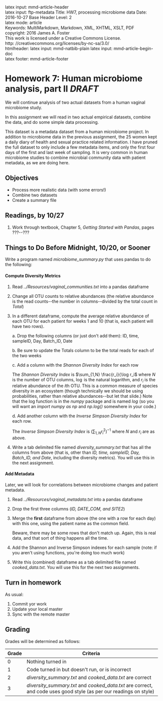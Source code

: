 latex input:	mmd-article-header  
latex input:	ftp-metadata 
Title:	HW7, processing microbiome data
Date:	2016-10-27
Base Header Level:	2  
latex mode:	article  
Keywords:	MultiMarkdown, Markdown, XML, XHTML, XSLT, PDF   
copyright:	2016 James A. Foster  
	This work is licensed under a Creative Commons License.  
	http:	//creativecommons.org/licenses/by-nc-sa/3.0/  
htmlheader:	<script type="text/javascript" src="http://cdn.mathjax.org/mathjax/latest/MathJax.js?config=TeX-AMS-MML_HTMLorMML"></script>
latex input:	mmd-natbib-plain
latex input:	mmd-article-begin-doc  
latex footer:	mmd-article-footer  

# Homework 7: Human microbiome analysis, part II ***DRAFT***

We will continue analysis of two actual 
datasets from a human vaginal microbiome study. 

In this assignment we will read in two actual empirical datasets, combine the data, and do some simple data processing. 

This dataset is a metadata dataset from a human microbiome project. In addition to microbiome data in the previous assignment, the 25 women kept a daily diary of health and sexual practice related information. I have pruned the full dataset to only include a few metadata items, and only the first four days of the first and last week of sampling. It is very common in human microbiome studies to combine microbial community data with patient metadata, as we are doing here. 

## Objectives ##
* Process more realistic data (with some errors!)
* Combine two datasets
* Create a summary file
## Readings, by 10/27
1. Work through textbook, Chapter 5, *Getting Started with Pandas*, pages ???--???
## Things to Do Before Midnight, **10/20**, or Sooner ##
Write a program named *microbiome_summary.py* that uses pandas to do the following:
#### Compute Diversity Metrics ####
1.  Read *../Resources/vaginal_communities.txt* into a pandas dataframe 
2. Change all OTU counts to relative abundances (the relative abundance is the read counts--the number in columns--divided by the total count in *Total*)
3. In a different dataframe, compute the average relative abundance of each OTU for each patient for weeks 1 and 10 (that is, each patient will have two rows).

	a. Drop the following columns (or just don't add them): ID, time, sampleID, Day, Batch_ID, Date

	b. Be sure to update the Totals column to be the total reads for each of the two weeks 

	c. Add a column with the *Shannon Diversity Index* for each row

	The *Shannon Diversity Index* is $\sum_{1,N} \frac{r_i}{\log r_i$ where $N$ is the number of OTU columns, $\log$ is the natural logarithm, and $r_i$ is the relative abundance of the $i$th OTU. This is a common measure of species diversity in an ecosystem (though technically we should be using probabilities, rather than relative abundances--but let that slide.) Note that the log function is in the *numpy* package and is named *log* (so you will want an *import numpy as np* and *np.log()* somewhere in your code.)

	d. Add another column with the *Inverse Simpson Diversity Index* for each row.

	The *Inverse Simpson Diversity Index* is $\left( \sum_{1,N} r_i^2 \right)^{-1}$ where $N$ and $r_i$ are as above.
4. Write a tab delimited file named *diversity_summary.txt* that has all the columns from above (that is, other than *ID, time, sampleID, Day, Batch_ID, and Date*, including the diversity metrics). You will use this in the next assignment.
#### Add Metadata ####
Later, we will look for correlations between microbiome changes and patient metadata.

1. Read *../Resources/vaginal_metadata.txt* into a pandas dataframe 
2. Drop the first three columns (*ID, DATE_COM, and SITE2*)
3. Merge the **first** dataframe from above (the one with a row for each day) with this one, using the patient name as the common field.

	Beware, there may be some rows that don't match up. Again, this is real data, and that sort of thing happens all the time.

4. Add the Shannon and Inverse Simpson indexes for each sample (note: if you aren't using functions, you're doing too much work)

5. Write this (combined) dataframe as a tab delimited file named *cooked_data.txt*. You will use this for the next two assignments.

## Turn in homework
As usual:

1. Commit yor work
2. Update your local master
3. Sync with the remote master

## Grading
Grades will be determined as follows:

Grade | Criteria 
-------- | --------------
0          | Nothing turned in
1          | Code turned in but doesn't run, or is incorrect
2          | *diversity_summary.txt* and *cooked_data.txt* are correct
3          |  *diversity_summary.txt* and *cooked_data.txt* are correct, and code uses good style (as per our readings on style)